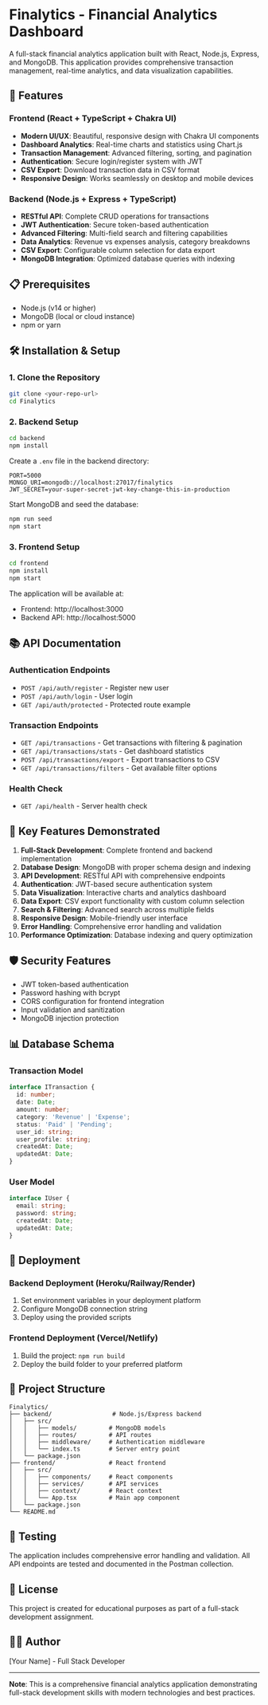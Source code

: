 # Finalytics - Financial Analytics Dashboard

A full-stack financial analytics application built with React, Node.js, Express, and MongoDB. This application provides comprehensive transaction management, real-time analytics, and data visualization capabilities.

## 🚀 Features

### Frontend (React + TypeScript + Chakra UI)
- **Modern UI/UX**: Beautiful, responsive design with Chakra UI components
- **Dashboard Analytics**: Real-time charts and statistics using Chart.js
- **Transaction Management**: Advanced filtering, sorting, and pagination
- **Authentication**: Secure login/register system with JWT
- **CSV Export**: Download transaction data in CSV format
- **Responsive Design**: Works seamlessly on desktop and mobile devices

### Backend (Node.js + Express + TypeScript)
- **RESTful API**: Complete CRUD operations for transactions
- **JWT Authentication**: Secure token-based authentication
- **Advanced Filtering**: Multi-field search and filtering capabilities
- **Data Analytics**: Revenue vs expenses analysis, category breakdowns
- **CSV Export**: Configurable column selection for data export
- **MongoDB Integration**: Optimized database queries with indexing

## 📋 Prerequisites

- Node.js (v14 or higher)
- MongoDB (local or cloud instance)
- npm or yarn

## 🛠️ Installation & Setup

### 1. Clone the Repository
```bash
git clone <your-repo-url>
cd Finalytics
```

### 2. Backend Setup
```bash
cd backend
npm install
```

Create a `.env` file in the backend directory:
```env
PORT=5000
MONGO_URI=mongodb://localhost:27017/finalytics
JWT_SECRET=your-super-secret-jwt-key-change-this-in-production
```

Start MongoDB and seed the database:
```bash
npm run seed
npm start
```

### 3. Frontend Setup
```bash
cd frontend
npm install
npm start
```

The application will be available at:
- Frontend: http://localhost:3000
- Backend API: http://localhost:5000

## 📚 API Documentation

### Authentication Endpoints
- `POST /api/auth/register` - Register new user
- `POST /api/auth/login` - User login
- `GET /api/auth/protected` - Protected route example

### Transaction Endpoints
- `GET /api/transactions` - Get transactions with filtering & pagination
- `GET /api/transactions/stats` - Get dashboard statistics
- `POST /api/transactions/export` - Export transactions to CSV
- `GET /api/transactions/filters` - Get available filter options

### Health Check
- `GET /api/health` - Server health check

## 🎯 Key Features Demonstrated

1. **Full-Stack Development**: Complete frontend and backend implementation
2. **Database Design**: MongoDB with proper schema design and indexing
3. **API Development**: RESTful API with comprehensive endpoints
4. **Authentication**: JWT-based secure authentication system
5. **Data Visualization**: Interactive charts and analytics dashboard
6. **Data Export**: CSV export functionality with custom column selection
7. **Search & Filtering**: Advanced search across multiple fields
8. **Responsive Design**: Mobile-friendly user interface
9. **Error Handling**: Comprehensive error handling and validation
10. **Performance Optimization**: Database indexing and query optimization

## 🛡️ Security Features

- JWT token-based authentication
- Password hashing with bcrypt
- CORS configuration for frontend integration
- Input validation and sanitization
- MongoDB injection protection

## 📊 Database Schema

### Transaction Model
```typescript
interface ITransaction {
  id: number;
  date: Date;
  amount: number;
  category: 'Revenue' | 'Expense';
  status: 'Paid' | 'Pending';
  user_id: string;
  user_profile: string;
  createdAt: Date;
  updatedAt: Date;
}
```

### User Model
```typescript
interface IUser {
  email: string;
  password: string;
  createdAt: Date;
  updatedAt: Date;
}
```

## 🚀 Deployment

### Backend Deployment (Heroku/Railway/Render)
1. Set environment variables in your deployment platform
2. Configure MongoDB connection string
3. Deploy using the provided scripts

### Frontend Deployment (Vercel/Netlify)
1. Build the project: `npm run build`
2. Deploy the build folder to your preferred platform

## 📁 Project Structure

```
Finalytics/
├── backend/                 # Node.js/Express backend
│   ├── src/
│   │   ├── models/         # MongoDB models
│   │   ├── routes/         # API routes
│   │   ├── middleware/     # Authentication middleware
│   │   └── index.ts        # Server entry point
│   └── package.json
├── frontend/               # React frontend
│   ├── src/
│   │   ├── components/     # React components
│   │   ├── services/       # API services
│   │   ├── context/        # React context
│   │   └── App.tsx         # Main app component
│   └── package.json
└── README.md
```

## 🧪 Testing

The application includes comprehensive error handling and validation. All API endpoints are tested and documented in the Postman collection.

## 📝 License

This project is created for educational purposes as part of a full-stack development assignment.

## 👨‍💻 Author

[Your Name] - Full Stack Developer

---

**Note**: This is a comprehensive financial analytics application demonstrating full-stack development skills with modern technologies and best practices. 